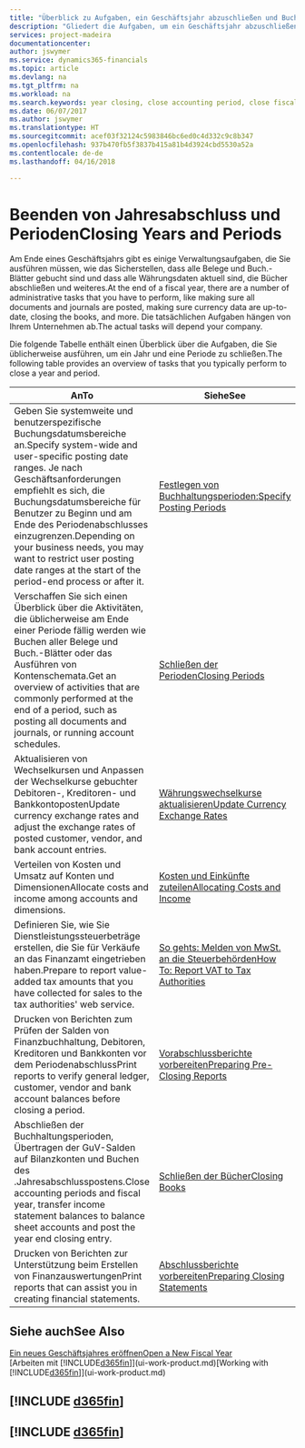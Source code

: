 ```yaml
---
title: "Überblick zu Aufgaben, ein Geschäftsjahr abzuschließen und Buchhaltungsperioden| Microsoft Docs"
description: "Gliedert die Aufgaben, um ein Geschäftsjahr abzuschließen oder Buchhaltungsperiode, beispielsweise der Belege und die Buch.-Blätter sind vergewissernd gebucht überprüfend und Bankguthaben."
services: project-madeira
documentationcenter: 
author: jswymer
ms.service: dynamics365-financials
ms.topic: article
ms.devlang: na
ms.tgt_pltfrm: na
ms.workload: na
ms.search.keywords: year closing, close accounting period, close fiscal year, bank account detailed trial balance
ms.date: 06/07/2017
ms.author: jswymer
ms.translationtype: HT
ms.sourcegitcommit: acef03f32124c5983846bc6ed0c4d332c9c8b347
ms.openlocfilehash: 937b470fb5f3837b415a81b4d3924cbd5530a52a
ms.contentlocale: de-de
ms.lasthandoff: 04/16/2018

---
```

# <a name="closing-years-and-periods"></a><span data-ttu-id="4710a-103">Beenden von Jahresabschluss und Perioden</span><span class="sxs-lookup"><span data-stu-id="4710a-103">Closing Years and Periods</span></span>
<span data-ttu-id="4710a-104">Am Ende eines Geschäftsjahrs gibt es einige Verwaltungsaufgaben, die Sie ausführen müssen, wie das Sicherstellen, dass alle Belege und Buch.-Blätter gebucht sind und dass alle Währungsdaten aktuell sind, die Bücher abschließen und weiteres.</span><span class="sxs-lookup"><span data-stu-id="4710a-104">At the end of a fiscal year, there are a number of administrative tasks that you have to perform, like making sure all documents and journals are posted, making sure currency data are up-to-date, closing the books, and more.</span></span> <span data-ttu-id="4710a-105">Die tatsächlichen Aufgaben hängen von Ihrem Unternehmen ab.</span><span class="sxs-lookup"><span data-stu-id="4710a-105">The actual tasks will depend your company.</span></span>

<span data-ttu-id="4710a-106">Die folgende Tabelle enthält einen Überblick über die Aufgaben, die Sie üblicherweise ausführen, um ein Jahr und eine Periode zu schließen.</span><span class="sxs-lookup"><span data-stu-id="4710a-106">The following table provides an overview of tasks that you typically perform to close a year and period.</span></span>

| <span data-ttu-id="4710a-107">An</span><span class="sxs-lookup"><span data-stu-id="4710a-107">To</span></span> | <span data-ttu-id="4710a-108">Siehe</span><span class="sxs-lookup"><span data-stu-id="4710a-108">See</span></span> |
| --- | --- |
| <span data-ttu-id="4710a-109">Geben Sie systemweite und benutzerspezifische Buchungsdatumsbereiche an.</span><span class="sxs-lookup"><span data-stu-id="4710a-109">Specify system-wide and user-specific posting date ranges.</span></span> <span data-ttu-id="4710a-110">Je nach Geschäftsanforderungen empfiehlt es sich, die Buchungsdatumsbereiche für Benutzer zu Beginn und am Ende des Periodenabschlusses einzugrenzen.</span><span class="sxs-lookup"><span data-stu-id="4710a-110">Depending on your business needs, you may want to restrict user posting date ranges at the start of the period-end process or after it.</span></span> |[<span data-ttu-id="4710a-111">Festlegen von Buchhaltungsperioden:</span><span class="sxs-lookup"><span data-stu-id="4710a-111">Specify Posting Periods</span></span>](finance-how-specify-posting-periods.md) |
| <span data-ttu-id="4710a-112">Verschaffen Sie sich einen Überblick über die Aktivitäten, die üblicherweise am Ende einer Periode fällig werden wie Buchen aller Belege und Buch.-Blätter oder das Ausführen von Kontenschemata.</span><span class="sxs-lookup"><span data-stu-id="4710a-112">Get an overview of activities that are commonly performed at the end of a period, such as posting all documents and journals, or running account schedules.</span></span> |[<span data-ttu-id="4710a-113">Schließen der Perioden</span><span class="sxs-lookup"><span data-stu-id="4710a-113">Closing Periods</span></span>](year-how-complete-period-end-processes.md) |
| <span data-ttu-id="4710a-114">Aktualisieren von Wechselkursen und Anpassen der Wechselkurse gebuchter Debitoren-, Kreditoren- und Bankkontoposten</span><span class="sxs-lookup"><span data-stu-id="4710a-114">Update currency exchange rates and adjust the exchange rates of posted customer, vendor, and bank account entries.</span></span> |[<span data-ttu-id="4710a-115">Währungswechselkurse aktualisieren</span><span class="sxs-lookup"><span data-stu-id="4710a-115">Update Currency Exchange Rates</span></span>](finance-how-update-currencies.md) |
| <span data-ttu-id="4710a-116">Verteilen von Kosten und Umsatz auf Konten und Dimensionen</span><span class="sxs-lookup"><span data-stu-id="4710a-116">Allocate costs and income among accounts and dimensions.</span></span> |[<span data-ttu-id="4710a-117">Kosten und Einkünfte zuteilen</span><span class="sxs-lookup"><span data-stu-id="4710a-117">Allocating Costs and Income</span></span>](year-allocate-costs-income.md) |
| <span data-ttu-id="4710a-118">Definieren Sie, wie Sie Dienstleistungssteuerbeträge erstellen, die Sie für Verkäufe an das Finanzamt eingetrieben haben.</span><span class="sxs-lookup"><span data-stu-id="4710a-118">Prepare to report value-added tax amounts that you have collected for sales to the tax authorities' web service.</span></span> |[<span data-ttu-id="4710a-119">So gehts: Melden von MwSt. an die Steuerbehörden</span><span class="sxs-lookup"><span data-stu-id="4710a-119">How To: Report VAT to Tax Authorities</span></span>](finance-how-report-vat.md)|
| <span data-ttu-id="4710a-120">Drucken von Berichten zum Prüfen der Salden von Finanzbuchhaltung, Debitoren, Kreditoren und Bankkonten vor dem Periodenabschluss</span><span class="sxs-lookup"><span data-stu-id="4710a-120">Print reports to verify general ledger, customer, vendor and bank account balances before closing a period.</span></span> |[<span data-ttu-id="4710a-121">Vorabschlussberichte vorbereiten</span><span class="sxs-lookup"><span data-stu-id="4710a-121">Preparing Pre-Closing Reports</span></span>](year-prepare-preclose-reports.md) |
| <span data-ttu-id="4710a-122">Abschließen der Buchhaltungsperioden, Übertragen der GuV-Salden auf Bilanzkonten und Buchen des .Jahresabschlusspostens.</span><span class="sxs-lookup"><span data-stu-id="4710a-122">Close accounting periods and fiscal year, transfer income statement balances to balance sheet accounts and post the year end closing entry.</span></span> |[<span data-ttu-id="4710a-123">Schließen der Bücher</span><span class="sxs-lookup"><span data-stu-id="4710a-123">Closing Books</span></span>](year-close-books.md) |
| <span data-ttu-id="4710a-124">Drucken von Berichten zur Unterstützung beim Erstellen von Finanzauswertungen</span><span class="sxs-lookup"><span data-stu-id="4710a-124">Print reports that can assist you in creating financial statements.</span></span> |[<span data-ttu-id="4710a-125">Abschlussberichte vorbereiten</span><span class="sxs-lookup"><span data-stu-id="4710a-125">Preparing Closing Statements</span></span>](year-prepare-close-statement.md) |

## <a name="see-also"></a><span data-ttu-id="4710a-126">Siehe auch</span><span class="sxs-lookup"><span data-stu-id="4710a-126">See Also</span></span>
[<span data-ttu-id="4710a-127">Ein neues Geschäftsjahres eröffnen</span><span class="sxs-lookup"><span data-stu-id="4710a-127">Open a New Fiscal Year</span></span>](finance-how-open-new-fiscal-year.md)  
<span data-ttu-id="4710a-128">[Arbeiten mit [!INCLUDE[d365fin](includes/d365fin_md.md)]](ui-work-product.md)</span><span class="sxs-lookup"><span data-stu-id="4710a-128">[Working with [!INCLUDE[d365fin](includes/d365fin_md.md)]](ui-work-product.md)</span></span>

## [!INCLUDE [d365fin](includes/free_trial_md.md)]  
## [!INCLUDE [d365fin](includes/training_link_md.md)]

